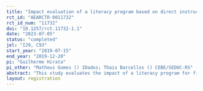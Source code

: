 ```yaml
---
title: "Impact evaluation of a literacy program based on direct instruction and phonics method"
rct_id: "AEARCTR-0011732"
rct_id_num: "11732"
doi: "10.1257/rct.11732-1.1"
date: "2023-07-05"
status: "completed"
jel: "I29, C93"
start_year: "2019-07-15"
end_year: "2019-12-20"
pi: "Guilherme Hirata"
pi_other: "Matheus Gomes () IDados; Thais Barcellos () CEBE/SEDUC-RS"
abstract: "This study evaluates the impact of a literacy program for first-grade students. Thirty-two public schools from a state capital in Brazil participate in the evaluation. Half of them was randomly assigned to the treatment group. Schools in the control group kept their standard routines. The program aims to teach students to how to read and write by combining direct instruction with the phonics method. The program provides training for teachers and pedagogical coordinators as well as the teaching materials for method implementation. "
layout: registration
---
```



